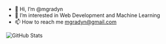 - 👋 Hi, I’m @mgradyn
- 👀 I’m interested in Web Development and Machine Learning
- 📫 How to reach me mgradyn@gmail.com

![GitHub Stats](https://github-readme-stats.vercel.app/api?username=mgradyn&count_private=true&theme=tokyonight)

<!---
mgradyn/mgradyn is a ✨ special ✨ repository because its `README.md` (this file) appears on your GitHub profile.
You can click the Preview link to take a look at your changes.
--->
